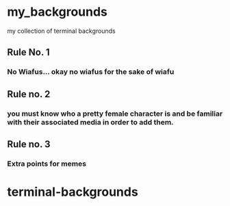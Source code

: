 # my_backgrounds
my collection of terminal backgrounds

## Rule No. 1
### No Wiafus... okay no wiafus for the sake of wiafu
## Rule no. 2
### you must know who a pretty female character is and be familiar with their associated media in order to add them.
## Rule no. 3
### Extra points for memes
# terminal-backgrounds
